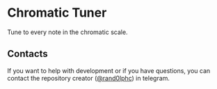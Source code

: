 # Chromatic Tuner

Tune to every note in the chromatic scale.

## Contacts

If you want to help with development or if you have questions, you can contact the repository creator ([@rand0lphc](https://t.me/rand0lphc)) in telegram.
